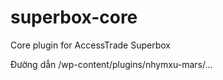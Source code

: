 # superbox-core
Core plugin for AccessTrade Superbox

Đường dẫn /wp-content/plugins/nhymxu-mars/...
